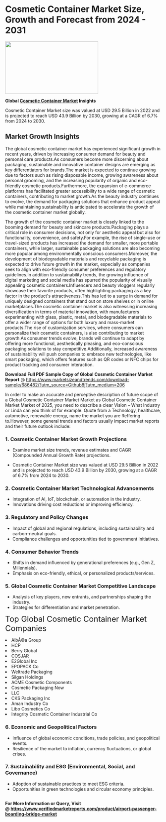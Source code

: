<H1>Cosmetic Container Market Size, Growth and Forecast from 2024 - 2031</H1><img class="aligncenter size-medium wp-image-584254" src="https://thirdeyenews.in/wp-content/uploads/2024/09/Global-Market-Research-300x168.jpeg" alt="" width="300" height="168" /><p><strong>Global&nbsp;<a href="https://www.marketsizeandtrends.com/download-sample/686482/?utm_source=Github8j?utm_medium=206">Cosmetic Container Market</a> Insights</strong></p><p>Cosmetic Container Market size was valued at USD 29.5 Billion in 2022 and is projected to reach USD 43.9 Billion by 2030, growing at a CAGR of 6.7% from 2024 to 2030.</p><p><h2>Market Growth Insights</h2> <p>The global cosmetic container market has experienced significant growth in recent years, driven by increasing consumer demand for beauty and personal care products.As consumers become more discerning about packaging, sustainable and innovative container designs are emerging as key differentiators for brands.The market is expected to continue growing due to factors such as rising disposable income, growing awareness about personal grooming, and the increasing popularity of organic and eco-friendly cosmetic products.Furthermore, the expansion of e-commerce platforms has facilitated greater accessibility to a wide range of cosmetic containers, contributing to market growth.As the beauty industry continues to evolve, the demand for packaging solutions that enhance product appeal while maintaining sustainability is anticipated to accelerate the growth of the cosmetic container market globally.</p> <p>The growth of the cosmetic container market is closely linked to the booming demand for beauty and skincare products.Packaging plays a critical role in consumer decisions, not only for aesthetic appeal but also for functionality, convenience, and safety.For example, the rise of single-use or travel-sized products has increased the demand for smaller, more portable containers, while larger, sustainable packaging solutions are also becoming more popular among environmentally conscious consumers.Moreover, the development of biodegradable materials and recyclable packaging is expected to drive future growth in the market, especially as companies seek to align with eco-friendly consumer preferences and regulatory guidelines.In addition to sustainability trends, the growing influence of digital marketing and social media has spurred the popularity of visually appealing cosmetic containers.Influencers and beauty vloggers regularly showcase their favorite products, often highlighting packaging as a key factor in the product's attractiveness.This has led to a surge in demand for uniquely designed containers that stand out on store shelves or in online marketplaces.The cosmetic container market is also witnessing increasing diversification in terms of material innovation, with manufacturers experimenting with glass, plastic, metal, and biodegradable materials to offer a wider range of options for both luxury and mass-market products.The rise of customization services, where consumers can personalize their cosmetic containers, is also contributing to market growth.As consumer trends evolve, brands will continue to adapt by offering more functional, aesthetically pleasing, and eco-conscious packaging solutions to stay competitive.Additionally, increased awareness of sustainability will push companies to embrace new technologies, like smart packaging, which offers features such as QR codes or NFC chips for product tracking and consumer interaction.<p><span class=""><strong>Download Full PDF Sample Copy of Global Cosmetic Container Market Report</strong> @ <a href="https://www.marketsizeandtrends.com/download-sample/686482/?utm_source=Github8j?utm_medium=206" target="_blank">https://www.marketsizeandtrends.com/download-sample/686482/?utm_source=Github8j?utm_medium=206</a></span></p><p>In order to make an accurate and perceptive description of future scope of a Global&nbsp;Cosmetic Container Market Market as Global&nbsp;Cosmetic Container Market Market of 2025, you need to describe a clear Vision &ndash; What Industry or Linda can you think of for example: Quote from a Technology, healthcare, automotive, renewable energy, name the market you are Reffering to.However, some general trends and factors usually impact market reports and their future outlook include:</p><h3>1.&nbsp;<strong>Cosmetic Container Market Growth Projections</strong></h3><ul><li>Examine market size trends, revenue estimates and CAGR (Compounded Annual Growth Rate) projections.</li><li><p>Cosmetic Container Market size was valued at USD 29.5 Billion in 2022 and is projected to reach USD 43.9 Billion by 2030, growing at a CAGR of 6.7% from 2024 to 2030.</p></li></ul><h3>2.&nbsp;<strong>Cosmetic Container Market Technological Advancements</strong></h3><ul><li>Integration of AI, IoT, blockchain, or automation in the industry.</li><li>Innovations driving cost reductions or improving efficiency.</li></ul><h3>3.&nbsp;<strong>Regulatory and Policy Changes</strong></h3><ul><li>Impact of global and regional regulations, including sustainability and carbon-neutral goals.</li><li>Compliance challenges and opportunities tied to government initiatives.</li></ul><h3>4.&nbsp;<strong>Consumer Behavior Trends</strong></h3><ul><li>Shifts in demand influenced by generational preferences (e.g., Gen Z, Millennials).</li><li>Emphasis on eco-friendly, ethical, or personalized products/services.</li></ul><h3>5.&nbsp;<strong>Global Cosmetic Container Market Competitive Landscape</strong></h3><ul><li>Analysis of key players, new entrants, and partnerships shaping the industry.</li><li>Strategies for differentiation and market penetration.</li></ul><p data-pm-slice="1 1 []"><span style="color: inherit; font-family: inherit; font-size: 25px;">Top Global Cosmetic Container Market Companies</span></p><div class="" data-test-id=""><p><li>AlbÃ©a Group</li><li> HCP</li><li> Berry Global</li><li> COSJAR</li><li> E2Global Inc</li><li> EPOPACK Co</li><li> Weltrade Packaging</li><li> Silgan Holdings</li><li> ACME Cosmetic Components</li><li> Cosmetic Packaging Now</li><li> LLC</li><li> CKS Packaging Inc</li><li> Aman Industry Co</li><li> Libo Cosmetics Co</li><li> Integrity Cosmetic Container Industrial Co</li></p></div><h3>6.&nbsp;<strong>Economic and Geopolitical Factors</strong></h3><ul><li>Influence of global economic conditions, trade policies, and geopolitical events.</li><li>Resilience of the market to inflation, currency fluctuations, or global crises.</li></ul><h3>7.&nbsp;<strong>Sustainability and ESG (Environmental, Social, and Governance)</strong></h3><ul><li>Adoption of sustainable practices to meet ESG criteria.</li><li>Opportunities in green technologies and circular economy principles.</li></ul><h2><strong style="font-size: 14px;">For More Information or Query, Visit @&nbsp;</strong><a style="background-color: #ffffff; font-size: 14px;" href="https://www.marketsizeandtrends.com/report/cosmetic-container-market/" target="_blank">https://www.verifiedmarketreports.com/product/airport-passenger-boarding-bridge-market</a></h2>